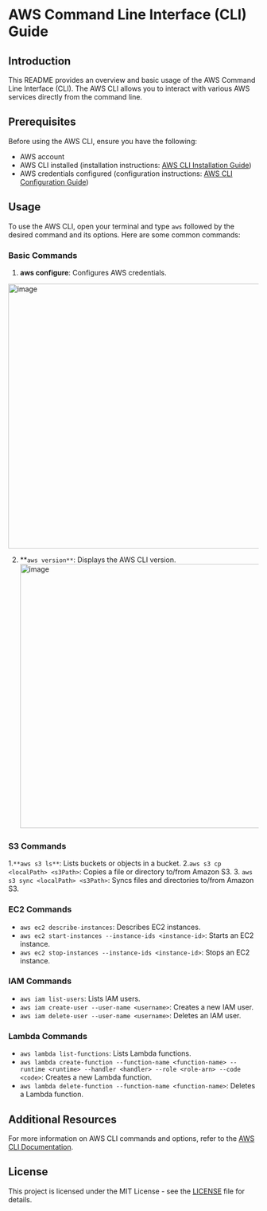 # AWS Command Line Interface (CLI) Guide

## Introduction
This README provides an overview and basic usage of the AWS Command Line Interface (CLI). The AWS CLI allows you to interact with various AWS services directly from the command line.

## Prerequisites
Before using the AWS CLI, ensure you have the following:
- AWS account
- AWS CLI installed (installation instructions: [AWS CLI Installation Guide](https://docs.aws.amazon.com/cli/latest/userguide/cli-chap-install.html))
- AWS credentials configured (configuration instructions: [AWS CLI Configuration Guide](https://docs.aws.amazon.com/cli/latest/userguide/cli-configure-quickstart.html))

## Usage
To use the AWS CLI, open your terminal and type `aws` followed by the desired command and its options. Here are some common commands:

### Basic Commands
1. **aws configure**: Configures AWS credentials.
  <img width="532" alt="image" src="https://github.com/Faseeha001/Terraform/assets/169563689/86b4bb92-814e-4499-a775-bad299ab200a">
  
2. **`aws version**`: Displays the AWS CLI version.
   <img width="531" alt="image" src="https://github.com/Faseeha001/AWS/assets/169563689/81e9ce7a-246e-4808-ac6c-eaedb602e05a">

### S3 Commands
1.`**aws s3 ls**`: Lists buckets or objects in a bucket.
2.`aws s3 cp <localPath> <s3Path>`: Copies a file or directory to/from Amazon S3.
3. `aws s3 sync <localPath> <s3Path>`: Syncs files and directories to/from Amazon S3.

### EC2 Commands
- `aws ec2 describe-instances`: Describes EC2 instances.
- `aws ec2 start-instances --instance-ids <instance-id>`: Starts an EC2 instance.
- `aws ec2 stop-instances --instance-ids <instance-id>`: Stops an EC2 instance.

### IAM Commands
- `aws iam list-users`: Lists IAM users.
- `aws iam create-user --user-name <username>`: Creates a new IAM user.
- `aws iam delete-user --user-name <username>`: Deletes an IAM user.

### Lambda Commands
- `aws lambda list-functions`: Lists Lambda functions.
- `aws lambda create-function --function-name <function-name> --runtime <runtime> --handler <handler> --role <role-arn> --code <code>`: Creates a new Lambda function.
- `aws lambda delete-function --function-name <function-name>`: Deletes a Lambda function.

## Additional Resources
For more information on AWS CLI commands and options, refer to the [AWS CLI Documentation](https://docs.aws.amazon.com/cli/latest/reference/index.html).

## License
This project is licensed under the MIT License - see the [LICENSE](LICENSE) file for details.
